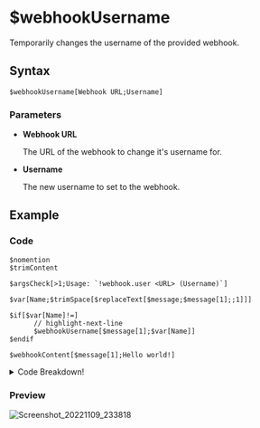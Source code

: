 # $webhookUsername
Temporarily changes the username of the provided webhook.

## Syntax
```
$webhookUsername[Webhook URL;Username]
```

### Parameters
- **Webhook URL**

   The URL of the webhook to change it's username for.
- **Username**

   The new username to set to the webhook.

## Example
### Code
```bds title="!webhook.user"
$nomention
$trimContent

$argsCheck[>1;Usage: `!webhook.user <URL> (Username)`]

$var[Name;$trimSpace[$replaceText[$message;$message[1];;1]]]

$if[$var[Name]!=]
      // highlight-next-line
      $webhookUsername[$message[1];$var[Name]]
$endif

$webhookContent[$message[1];Hello world!]
```

<details>
  <summary>Code Breakdown!</summary>
  <div>

```
$nomention
$trimContent
```
These two functions are used for disabling the default command author mention and removing duplicate spaces from the author's message.

```
$argsCheck[>1;Usage: `!webhook.user <URL> (Username)`]
```
`$argsCheck[]` allows to set a custom words requirement. Here, in this case, it limits the author to supply at least one argument. If the author doesn't provide, then it throws the provided custom error message stated in the 2<sup>nd</sup> argument of `$argsCheck[]` function.

```
$var[Name;$trimSpace[$replaceText[$message;$message[1];;1]]]
```
`$replaceText[]` is used here to exclude the Webhook URL from the author's message and `$trimSpace` is used for removing leading & trailing white-space characters. Then, `$var[]` is used for storing the new username.

```
$if[$var[Name]!=]
      $webhookUsername[$message[1];$var[Name]]
$endif
````
An if condition to check whether the author has provided a new username in the message.
If the user have provided, then `$webhookUsername` function gets executed and changes the webhook username.
Otherwise, the if statement gets ignored.

```
$webhookContent[$message[1];Hello world!]
```
`$webhookUsername[]` is a pair-function i.e it relies on an another function to work properly, you are required to provide a webhook message/embed.
...(Still writing)...
To execute a normal message content webhook, use `$webhookContent[]` function or if you would like an embedded webhook, use `$webhookSend[]` function.

  </div>
</details>

### Preview
![Screenshot_20221109_233818](https://user-images.githubusercontent.com/95774950/200907743-3644a461-7e0c-49a9-89be-02a54a291f13.png)
